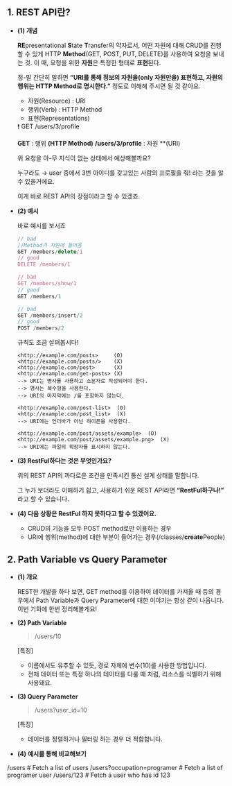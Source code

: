 
## 1. REST API란?

-   **(1) 개념**
    
    **RE**presentational **S**tate **T**ransfer의 약자로서, 어떤 자원에 대해 CRUD를 진행할 수 있게 HTTP **Method**(GET, POST, PUT, DELETE)를 사용하여 요청을 보내는 것. 이 때, 요청을 위한 **자원**은 특정한 형태로 **표현**된다.
    
    정-말 간단히 말하면 **“URI를 통해 정보의 자원을(only 자원만을) 표현하고, 자원의 행위는 HTTP Method로 명시한다.”** 정도로 이해해 주시면 될 것 같아요.
    
    -   자원(Resource) : URI
    -   행위(Verb) : HTTP Method
    -   표현(Representations)
    
    <aside> ❗ GET /users/3/profile
    
    </aside>
    
	**GET** :  행위  **(HTTP Method)**
	**/users/3/profile** : 자원 **(URI) 
    
    위 요청을 아-무 지식이 없는 상태에서 예상해볼까요?
    
    누구라도 → user 중에서 3번 아이디를 갖고있는 사람의 프로필을 줘! 라는 것을 알 수 있을거에요.
    
    이게 바로 REST API의 장점이라고 할 수 있겠죠.
    
-   **(2) 예시**
    
    바로 예시를 보시죠
    
    ```jsx
    // bad
    //Method가 자원에 들어옴
    GET /members/delete/1
    // good
    DELETE /members/1
    
    // bad
    GET /members/show/1
    // good
    GET /members/1
    
    // bad
    GET /members/insert/2
    // good
    POST /members/2
    ```
    
    규칙도 조금 살펴봅시다!
    
    ```
    <http://example.com/posts>     (O)
    <http://example.com/posts/>    (X)
    <http://example.com/post>      (X)
    <http://example.com/get-posts> (X)
    --> URI는 명사를 사용하고 소문자로 작성되어야 한다.
    --> 명사는 복수형을 사용한다.
    --> URI의 마지막에는 /를 포함하지 않는다.
    
    <http://example.com/post-list>  (O)
    <http://example.com/post_list>  (X)
    --> URI에는 언더바가 아닌 하이픈을 사용한다.
    
    <http://example.com/post/assets/example>  (O)
    <http://example.com/post/assets/example.png>  (X)
    --> URI에는 파일의 확장자를 표시하지 않는다.
    ```
    
-   **(3) RestFul하다는 것은 무엇인가요?**
    
    위의 REST API의 까다로운 조건을 만족시킨 통신 설계 상태를 말합니다.
    
    그 누가 보더라도 이해하기 쉽고, 사용하기 쉬운 REST API라면 **“RestFul하구나!”** 라고 할 수 있습니다.
    
-   **(4) 다음 상황은 RestFul 하지 못하다고 할 수 있겠어요.**
    
    -   CRUD의 기능을 모두 POST method로만 이용하는 경우
    -   URI에 행위(method)에 대한 부분이 들어가는 경우(/classes/**create**People)

## 2. Path Variable vs Query Parameter

-   **(1) 개요**
    
    REST한 개발을 하다 보면, GET method를 이용하여 데이터를 가져올 때 등의 경우에서 Path Variable과 Query Parameter에 대한 이야기는 항상 같이 나옵니다. 이번 기회에 한번 정리해볼게요!
    
-   **(2) Path Variable**
    
    > /users/10
    
    [특징]
    
    -   이름에서도 유추할 수 있듯, 경로 자체에 변수(10)를 사용한 방법입니다.
    -   전체 데이터 또는 특정 하나의 데이터를 다룰 때 처럼, 리소스를 식별하기 위해 사용돼요.
-   **(3) Query Parameter**
    
    > /users?user_id=10
    
    [특징]
    
    -   데이터를 정렬하거나 필터링 하는 경우 더 적합합니다.
-   **(4) 예시를 통해 비교해보기**
    
 /users # Fetch a list of users
 /users?occupation=programer # Fetch a list of programer user 
 /users/123 # Fetch a user who has id 123